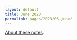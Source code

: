 ```yaml
---
layout: default
title: June 2023
permalink: pages/2023/06-june/
---
```


[About these notes](https://github.com/tinalexander/notes).
